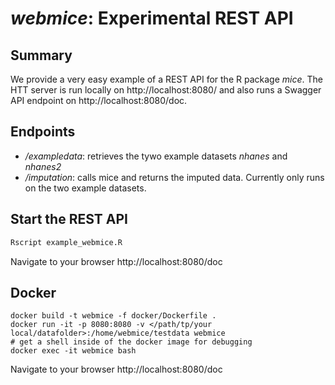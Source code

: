 # *webmice*: Experimental REST API

## Summary

We provide a very easy example of a REST API for the R package *mice*. The HTT server is run locally on http://localhost:8080/ and also runs a Swagger API endpoint on http://localhost:8080/doc.

## Endpoints
- */exampledata*: retrieves the tywo example datasets *nhanes* and *nhanes2*
- */imputation*: calls mice and returns the imputed data. Currently only runs on the two example datasets.

## Start the REST API
```sh
Rscript example_webmice.R
```
Navigate to your browser http://localhost:8080/doc

## Docker

```
docker build -t webmice -f docker/Dockerfile .
docker run -it -p 8080:8080 -v </path/tp/your local/datafolder>:/home/webmice/testdata webmice
# get a shell inside of the docker image for debugging
docker exec -it webmice bash
```
Navigate to your browser http://localhost:8080/doc
